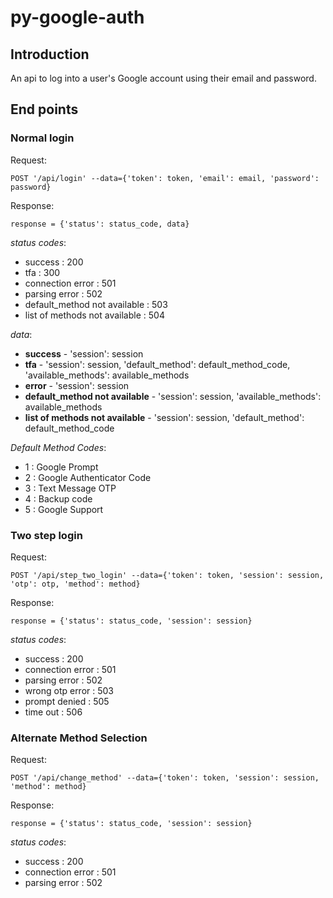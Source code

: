 # py-google-auth

## Introduction
An api to log into a user's Google account using their email and password.

## End points

### Normal login

Request:    

    POST '/api/login' --data={'token': token, 'email': email, 'password': password}

Response:    

    response = {'status': status_code, data}

_status codes_:

* success : 200
* tfa : 300
* connection error : 501
* parsing error : 502
* default_method not available : 503
* list of methods not available : 504

_data_:

* **success** - 'session': session
* **tfa** - 'session': session, 'default_method': default_method_code, 'available_methods': available_methods
* **error** - 'session': session
* **default_method not available** - 'session': session, 'available_methods': available_methods
* **list of methods not available** - 'session': session, 'default_method': default_method_code

_Default Method Codes_:

* 1 : Google Prompt
* 2 : Google Authenticator Code
* 3 : Text Message OTP
* 4 : Backup code
* 5 : Google Support



### Two step login

Request:    

    POST '/api/step_two_login' --data={'token': token, 'session': session, 'otp': otp, 'method': method}

Response:    

    response = {'status': status_code, 'session': session}

_status codes_:

* success : 200
* connection error : 501
* parsing error : 502
* wrong otp error : 503
* prompt denied : 505
* time out : 506


### Alternate Method Selection

Request:    

    POST '/api/change_method' --data={'token': token, 'session': session, 'method': method}

Response:    

    response = {'status': status_code, 'session': session}

_status codes_:

* success : 200
* connection error : 501
* parsing error : 502
